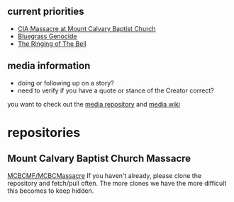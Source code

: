 
## current priorities
* [CIA Massacre at Mount Calvary Baptist Church](https://github.com/mission23/mission23/wiki/The-CIA-Massacre-of-Mount-Calvary-Baptist-Church) 
* [Bluegrass Genocide](https://github.com/mission23/mission23/wiki/The-Bluegrass-Genocide)
* [The Ringing of The Bell](https://github.com/Mission23/mission23/wiki/The-Ringing-Of-The-Bell)

## media information
* doing or following up on a story?
* need to verify if you have a quote or stance of the Creator correct? 

you want to check out the [media repository](https://github.com/mission23/media) and [media wiki](https://github.com/mission23/media/wiki) 

# repositories 
## Mount Calvary Baptist Church Massacre
[MCBCMF/MCBCMassacre](https://github.com/MCBCMF/MCBCMassacre) 
If you haven't already, please clone the repository and fetch/pull often. The more clones we have the more difficult this becomes to keep hidden. 

